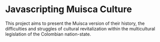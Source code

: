 # Javascripting Muisca Culture

This project aims to present the Muisca version of their history, the difficulties and struggles of cultural revitalization within the multicultural legislation of the Colombian nation-state.
